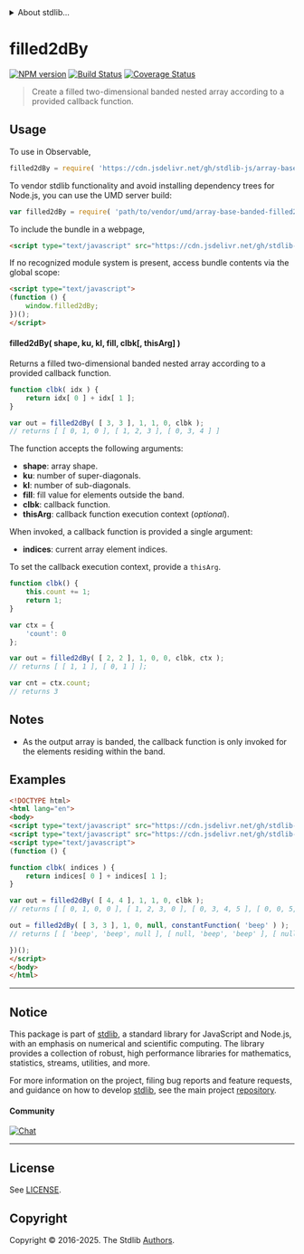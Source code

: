 <!--

@license Apache-2.0

Copyright (c) 2025 The Stdlib Authors.

Licensed under the Apache License, Version 2.0 (the "License");
you may not use this file except in compliance with the License.
You may obtain a copy of the License at

   http://www.apache.org/licenses/LICENSE-2.0

Unless required by applicable law or agreed to in writing, software
distributed under the License is distributed on an "AS IS" BASIS,
WITHOUT WARRANTIES OR CONDITIONS OF ANY KIND, either express or implied.
See the License for the specific language governing permissions and
limitations under the License.

-->


<details>
  <summary>
    About stdlib...
  </summary>
  <p>We believe in a future in which the web is a preferred environment for numerical computation. To help realize this future, we've built stdlib. stdlib is a standard library, with an emphasis on numerical and scientific computation, written in JavaScript (and C) for execution in browsers and in Node.js.</p>
  <p>The library is fully decomposable, being architected in such a way that you can swap out and mix and match APIs and functionality to cater to your exact preferences and use cases.</p>
  <p>When you use stdlib, you can be absolutely certain that you are using the most thorough, rigorous, well-written, studied, documented, tested, measured, and high-quality code out there.</p>
  <p>To join us in bringing numerical computing to the web, get started by checking us out on <a href="https://github.com/stdlib-js/stdlib">GitHub</a>, and please consider <a href="https://opencollective.com/stdlib">financially supporting stdlib</a>. We greatly appreciate your continued support!</p>
</details>

# filled2dBy

[![NPM version][npm-image]][npm-url] [![Build Status][test-image]][test-url] [![Coverage Status][coverage-image]][coverage-url] <!-- [![dependencies][dependencies-image]][dependencies-url] -->

> Create a filled two-dimensional banded nested array according to a provided callback function.

<!-- Section to include introductory text. Make sure to keep an empty line after the intro `section` element and another before the `/section` close. -->

<section class="intro">

</section>

<!-- /.intro -->

<!-- Package usage documentation. -->



<section class="usage">

## Usage

To use in Observable,

```javascript
filled2dBy = require( 'https://cdn.jsdelivr.net/gh/stdlib-js/array-base-banded-filled2d-by@umd/browser.js' )
```

To vendor stdlib functionality and avoid installing dependency trees for Node.js, you can use the UMD server build:

```javascript
var filled2dBy = require( 'path/to/vendor/umd/array-base-banded-filled2d-by/index.js' )
```

To include the bundle in a webpage,

```html
<script type="text/javascript" src="https://cdn.jsdelivr.net/gh/stdlib-js/array-base-banded-filled2d-by@umd/browser.js"></script>
```

If no recognized module system is present, access bundle contents via the global scope:

```html
<script type="text/javascript">
(function () {
    window.filled2dBy;
})();
</script>
```

#### filled2dBy( shape, ku, kl, fill, clbk\[, thisArg] )

Returns a filled two-dimensional banded nested array according to a provided callback function.

```javascript
function clbk( idx ) {
    return idx[ 0 ] + idx[ 1 ];
}

var out = filled2dBy( [ 3, 3 ], 1, 1, 0, clbk );
// returns [ [ 0, 1, 0 ], [ 1, 2, 3 ], [ 0, 3, 4 ] ]
```

The function accepts the following arguments:

-   **shape**: array shape.
-   **ku**: number of super-diagonals.
-   **kl**: number of sub-diagonals.
-   **fill**: fill value for elements outside the band.
-   **clbk**: callback function.
-   **thisArg**: callback function execution context (_optional_).

When invoked, a callback function is provided a single argument:

-   **indices**: current array element indices.

To set the callback execution context, provide a `thisArg`.

<!-- eslint-disable no-invalid-this -->

```javascript
function clbk() {
    this.count += 1;
    return 1;
}

var ctx = {
    'count': 0
};

var out = filled2dBy( [ 2, 2 ], 1, 0, 0, clbk, ctx );
// returns [ [ 1, 1 ], [ 0, 1 ] ];

var cnt = ctx.count;
// returns 3
```

</section>

<!-- /.usage -->

<!-- Package usage notes. Make sure to keep an empty line after the `section` element and another before the `/section` close. -->

<section class="notes">

## Notes

-   As the output array is banded, the callback function is only invoked for the elements residing within the band.

</section>

<!-- /.notes -->

<!-- Package usage examples. -->

<section class="examples">

## Examples

<!-- eslint no-undef: "error" -->

```html
<!DOCTYPE html>
<html lang="en">
<body>
<script type="text/javascript" src="https://cdn.jsdelivr.net/gh/stdlib-js/utils-constant-function@umd/browser.js"></script>
<script type="text/javascript" src="https://cdn.jsdelivr.net/gh/stdlib-js/array-base-banded-filled2d-by@umd/browser.js"></script>
<script type="text/javascript">
(function () {

function clbk( indices ) {
    return indices[ 0 ] + indices[ 1 ];
}

var out = filled2dBy( [ 4, 4 ], 1, 1, 0, clbk );
// returns [ [ 0, 1, 0, 0 ], [ 1, 2, 3, 0 ], [ 0, 3, 4, 5 ], [ 0, 0, 5, 6 ] ]

out = filled2dBy( [ 3, 3 ], 1, 0, null, constantFunction( 'beep' ) );
// returns [ [ 'beep', 'beep', null ], [ null, 'beep', 'beep' ], [ null, null, 'beep' ] ]

})();
</script>
</body>
</html>
```

</section>

<!-- /.examples -->

<!-- Section to include cited references. If references are included, add a horizontal rule *before* the section. Make sure to keep an empty line after the `section` element and another before the `/section` close. -->

<section class="references">

</section>

<!-- /.references -->

<!-- Section for related `stdlib` packages. Do not manually edit this section, as it is automatically populated. -->

<section class="related">

</section>

<!-- /.related -->

<!-- Section for all links. Make sure to keep an empty line after the `section` element and another before the `/section` close. -->


<section class="main-repo" >

* * *

## Notice

This package is part of [stdlib][stdlib], a standard library for JavaScript and Node.js, with an emphasis on numerical and scientific computing. The library provides a collection of robust, high performance libraries for mathematics, statistics, streams, utilities, and more.

For more information on the project, filing bug reports and feature requests, and guidance on how to develop [stdlib][stdlib], see the main project [repository][stdlib].

#### Community

[![Chat][chat-image]][chat-url]

---

## License

See [LICENSE][stdlib-license].


## Copyright

Copyright &copy; 2016-2025. The Stdlib [Authors][stdlib-authors].

</section>

<!-- /.stdlib -->

<!-- Section for all links. Make sure to keep an empty line after the `section` element and another before the `/section` close. -->

<section class="links">

[npm-image]: http://img.shields.io/npm/v/@stdlib/array-base-banded-filled2d-by.svg
[npm-url]: https://npmjs.org/package/@stdlib/array-base-banded-filled2d-by

[test-image]: https://github.com/stdlib-js/array-base-banded-filled2d-by/actions/workflows/test.yml/badge.svg?branch=main
[test-url]: https://github.com/stdlib-js/array-base-banded-filled2d-by/actions/workflows/test.yml?query=branch:main

[coverage-image]: https://img.shields.io/codecov/c/github/stdlib-js/array-base-banded-filled2d-by/main.svg
[coverage-url]: https://codecov.io/github/stdlib-js/array-base-banded-filled2d-by?branch=main

<!--

[dependencies-image]: https://img.shields.io/david/stdlib-js/array-base-banded-filled2d-by.svg
[dependencies-url]: https://david-dm.org/stdlib-js/array-base-banded-filled2d-by/main

-->

[chat-image]: https://img.shields.io/gitter/room/stdlib-js/stdlib.svg
[chat-url]: https://app.gitter.im/#/room/#stdlib-js_stdlib:gitter.im

[stdlib]: https://github.com/stdlib-js/stdlib

[stdlib-authors]: https://github.com/stdlib-js/stdlib/graphs/contributors

[umd]: https://github.com/umdjs/umd
[es-module]: https://developer.mozilla.org/en-US/docs/Web/JavaScript/Guide/Modules

[deno-url]: https://github.com/stdlib-js/array-base-banded-filled2d-by/tree/deno
[deno-readme]: https://github.com/stdlib-js/array-base-banded-filled2d-by/blob/deno/README.md
[umd-url]: https://github.com/stdlib-js/array-base-banded-filled2d-by/tree/umd
[umd-readme]: https://github.com/stdlib-js/array-base-banded-filled2d-by/blob/umd/README.md
[esm-url]: https://github.com/stdlib-js/array-base-banded-filled2d-by/tree/esm
[esm-readme]: https://github.com/stdlib-js/array-base-banded-filled2d-by/blob/esm/README.md
[branches-url]: https://github.com/stdlib-js/array-base-banded-filled2d-by/blob/main/branches.md

[stdlib-license]: https://raw.githubusercontent.com/stdlib-js/array-base-banded-filled2d-by/main/LICENSE

</section>

<!-- /.links -->
